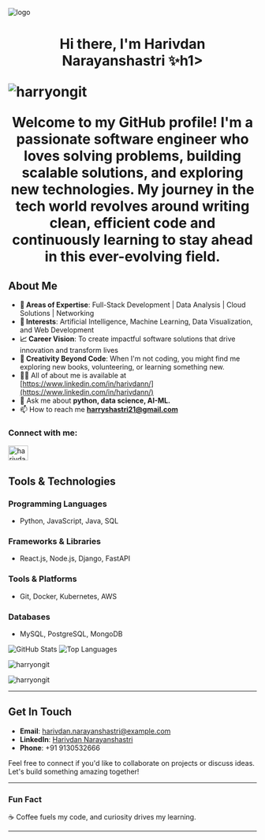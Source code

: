 ![logo](https://github.com/harryongit/harryongit/blob/main/Github%20Banner.png)
<h1 align="center">Hi there, I'm Harivdan Narayanshastri ✨h1>

<p align="left"> <img src="https://komarev.com/ghpvc/?username=harryongit&label=Profile%20views&color=0e75b6&style=flat" alt="harryongit" /> </p>

<p>Welcome to my GitHub profile! I'm a passionate software engineer who loves solving problems, building scalable solutions, and exploring new technologies. My journey in the tech world revolves around writing clean, efficient code and continuously learning to stay ahead in this ever-evolving field.</p>

## About Me

- **🌟 Areas of Expertise**: Full-Stack Development | Data Analysis | Cloud Solutions | Networking
- **🔎 Interests**: Artificial Intelligence, Machine Learning, Data Visualization, and Web Development
- **📈 Career Vision**: To create impactful software solutions that drive innovation and transform lives
- **🎨 Creativity Beyond Code**: When I'm not coding, you might find me exploring new books, volunteering, or learning something new.
- 👨‍💻 All of about me is available at [https://www.linkedin.com/in/harivdann/](https://www.linkedin.com/in/harivdann/)
- 💬 Ask me about **python, data science, AI-ML.**
- 📫 How to reach me **harryshastri21@gmail.com**

<h3 align="left">Connect with me:</h3>
<p align="left">
<a href="https://www.linkedin.com/in/harivdann/" target="blank"><img align="center" src="https://raw.githubusercontent.com/rahuldkjain/github-profile-readme-generator/master/src/images/icons/Social/linked-in-alt.svg" alt="harivdan n." height="30" width="40" /></a>
</p>

## Tools & Technologies

### Programming Languages
- Python, JavaScript, Java, SQL

### Frameworks & Libraries
- React.js, Node.js, Django, FastAPI

### Tools & Platforms
- Git, Docker, Kubernetes, AWS

### Databases
- MySQL, PostgreSQL, MongoDB

![GitHub Stats](https://github-readme-stats.vercel.app/api?username=harivdan&show_icons=true&theme=radical)
![Top Languages](https://github-readme-stats.vercel.app/api/top-langs/?username=harivdan&layout=compact&theme=radical)

<p><img align="center" src="https://github-readme-stats.vercel.app/api/top-langs?username=harryongit&show_icons=true&locale=en&layout=compact" alt="harryongit" /></p>

<p><img align="center" src="https://github-readme-streak-stats.herokuapp.com/?user=harryongit&" alt="harryongit" /></p>

---

## Get In Touch

- **Email**: [harivdan.narayanshastri@example.com](mailto:harryshastri21@gmail.com)
- **LinkedIn**: [Harivdan Narayanshastri](https://linkedin.com/in/harivdann)
- **Phone**: +91 9130532666

Feel free to connect if you'd like to collaborate on projects or discuss ideas. Let's build something amazing together!

---

### Fun Fact
☕ Coffee fuels my code, and curiosity drives my learning.

---
